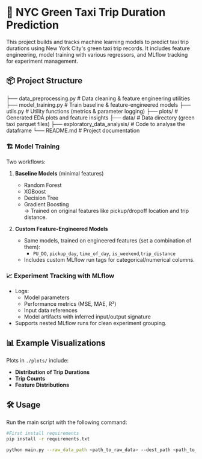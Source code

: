 # 🚖 NYC Green Taxi Trip Duration Prediction

This project builds and tracks machine learning models to predict taxi trip durations using New York City's green taxi trip records. It includes feature engineering, model training with various regressors, and MLflow tracking for experiment management.


## 📦 Project Structure

├── data_preprocessing.py # Data cleaning & feature engineering utilities
├── model_training.py # Train baseline & feature-engineered models
├── utils.py # Utility functions (metrics & parameter logging)
├── plots/ # Generated EDA plots and feature insights
├── data/ # Data directory (green taxi parquet files)
├── exploratory_data_analysis/ # Code to analyse the dataframe
└── README.md # Project documentation


### 🏗️ Model Training

Two workflows:

1. **Baseline Models** (minimal features)
   - Random Forest
   - XGBoost
   - Decision Tree
   - Gradient Boosting  
   → Trained on original features like pickup/dropoff location and trip distance.

2. **Custom Feature-Engineered Models**
   - Same models, trained on engineered features (set a combination of them):
     - `PU_DO`, `pickup_day`, `time_of_day`, `is_weekend`,`trip_distance`
   - Includes custom MLflow run tags for categorical/numerical columns.


### 📈 Experiment Tracking with MLflow
- Logs:
  - Model parameters
  - Performance metrics (MSE, MAE, R²)
  - Input data references
  - Model artifacts with inferred input/output signature  
- Supports nested MLflow runs for clean experiment grouping.


## 📊 Example Visualizations

Plots in `./plots/` include:
- **Distribution of Trip Durations**
- **Trip Counts**
- **Feature Distributions**

## 🛠️ Usage

Run the main script with the following command:

```bash
#First install requirements 
pip install -r requirements.txt

python main.py --raw_data_path <path_to_raw_data> --dest_path <path_to_save_results> --dataset <dataset_type>

